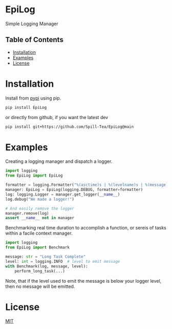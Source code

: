 <!-- omit in toc -->
# EpiLog
Simple Logging Manager

<!-- omit in toc -->
## Table of Contents
- [Installation](#installation)
- [Examples](#examples)
- [License](#license)

# Installation
Install from [pypi](https://pypi.org/project/EpiLog/) using pip.

```bash
pip install EpiLog
```

or directly from github, if you want the latest dev

```bash
pip install git+https://github.com/Spill-Tea/EpiLog@main
```

# Examples

Creating a logging manager and dispatch a logger.
```python
import logging
from EpiLog import EpiLog

formatter = logging.Formatter("%(asctime)s | %(levelname)s | %(message)s")
manager: EpiLog = EpiLog(logging.DEBUG, formatter=formatter)
log: logging.Logger = manager.get_logger(__name__)
log.debug("We made a logger!")

# And easily remove the logger
manager.remove(log)
assert __name__ not in manager
```


Benchmarking real time duration to accomplish a function,
or sereis of tasks within a facile context manager.

```python
import logging
from EpiLog import Benchmark

message: str = "Long Task Complete"
level: int = logging.INFO  # level to emit message
with Benchmark(log, message, level):
    perform_long_task(...)

```
Note, that if the level used to emit the message is below
your logger level, then no message will be emitted.

# License

[MIT](LICENSE)
